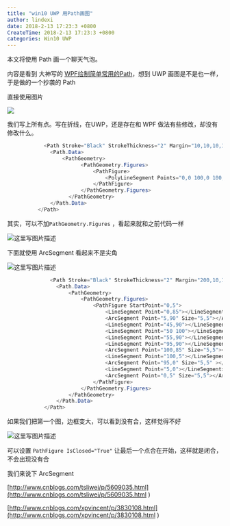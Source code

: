 ```yaml
---
title: "win10 UWP 用Path画图"
author: lindexi
date: 2018-2-13 17:23:3 +0800
CreateTime: 2018-2-13 17:23:3 +0800
categories: Win10 UWP
---
```


本文将使用 Path 画一个聊天气泡。
<!-- csdn -->

<!--more-->



<div id="toc"></div>

内容是看到 大神写的 [WPF绘制简单常用的Path](http://www.cnblogs.com/tsliwei/p/5609035.html)，想到 UWP 画图是不是也一样，于是做的一个抄袭的 Path

直接使用图片

![](http://images2015.cnblogs.com/blog/918258/201606/918258-20160622230949985-738039663.png)

我们写上所有点。写在折线，在UWP，还是存在和 WPF 做法有些修改，却没有修改什么。


```csharp
            <Path Stroke="Black" StrokeThickness="2" Margin="10,10,10,10">
              <Path.Data>
                  <PathGeometry>
                        <PathGeometry.Figures>
                            <PathFigure>
                                <PolyLineSegment Points="0,0 100,0 100,90 55,90 50,100 45,90 0,90 0,0"></PolyLineSegment>
                            </PathFigure>
                        </PathGeometry.Figures>
                    </PathGeometry>
              </Path.Data>
          </Path>
```

其实，可以不加`PathGeometry.Figures` ，看起来就和之前代码一样

![这里写图片描述](http://img.blog.csdn.net/20170122150822837?watermark/2/text/aHR0cDovL2Jsb2cuY3Nkbi5uZXQvbGluZGV4aV9nZA==/font/5a6L5L2T/fontsize/400/fill/I0JBQkFCMA==/dissolve/70/gravity/SouthEast)

下面就使用 ArcSegment 看起来不是尖角

![这里写图片描述](http://img.blog.csdn.net/20170122151858822?watermark/2/text/aHR0cDovL2Jsb2cuY3Nkbi5uZXQvbGluZGV4aV9nZA==/font/5a6L5L2T/fontsize/400/fill/I0JBQkFCMA==/dissolve/70/gravity/SouthEast)


```csharp
              <Path Stroke="Black" StrokeThickness="2" Margin="200,10,10,10">
                <Path.Data>
                    <PathGeometry>
                        <PathGeometry.Figures>
                            <PathFigure StartPoint="0,5">
                                <LineSegment Point="0,85"></LineSegment>
                                <ArcSegment Point="5,90" Size="5,5"></ArcSegment>
                                <LineSegment Point="45,90"></LineSegment>
                                <LineSegment Point="50 100"></LineSegment>
                                <LineSegment Point="55,90"></LineSegment>
                                <LineSegment Point="95,90"></LineSegment>
                                <ArcSegment Point="100,85" Size="5,5"></ArcSegment>
                                <LineSegment Point="100,5"></LineSegment>
                                <ArcSegment Point="95,0" Size="5,5" ></ArcSegment>
                                <LineSegment Point="5,0"></LineSegment>
                                <ArcSegment Point="0,5" Size="5,5"></ArcSegment>
                            </PathFigure>
                        </PathGeometry.Figures>
                    </PathGeometry>
                </Path.Data>
            </Path>

```

如果我们把第一个图，边框变大，可以看到没有合，这样觉得不好

![这里写图片描述](http://img.blog.csdn.net/20170122152402395?watermark/2/text/aHR0cDovL2Jsb2cuY3Nkbi5uZXQvbGluZGV4aV9nZA==/font/5a6L5L2T/fontsize/400/fill/I0JBQkFCMA==/dissolve/70/gravity/SouthEast)

可以设置 `PathFigure IsClosed="True"` 让最后一个点合在开始，这样就是闭合，不会出现没有合

我们来说下 ArcSegment 






[http://www.cnblogs.com/tsliwei/p/5609035.html](http://www.cnblogs.com/tsliwei/p/5609035.html )

[http://www.cnblogs.com/xpvincent/p/3830108.html](http://www.cnblogs.com/xpvincent/p/3830108.html )

